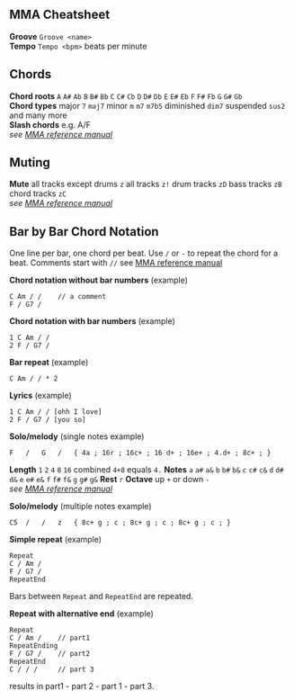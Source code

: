 MMA Cheatsheet
----

**Groove** `Groove <name>`\
**Tempo** `Tempo <bpm>` beats per minute

Chords
----
**Chord roots** `A` `A#` `Ab` `B` `B#` `Bb` `C` `C#` `Cb` `D` `D#` `Db` `E` `E#` `Eb` `F` `F#` `Fb` `G` `G#` `Gb` \
**Chord types** major `7` `maj7` minor `m` `m7` `m7b5` diminished `dim7` suspended `sus2` and many more\
**Slash chords** e.g. A/F \
*see [MMA reference manual](https://www.mellowood.ca/mma/online-docs/html/ref/node36.html#SECTION003610000000000000000)*

Muting
----
**Mute** all tracks except drums `z` all tracks `z!` drum tracks `zD` bass tracks `zB` chord tracks `zC`\
*see [MMA reference manual](https://www.mellowood.ca/mma/online-docs/html/ref/node8.html#SECTION00840000000000000000)*

Bar by Bar Chord Notation
----
One line per bar, one chord per beat. Use `/` or `-` to repeat the chord for a beat. Comments start with `//`
see [MMA reference manual](https://www.mellowood.ca/mma/online-docs/html/ref/node8.html)

**Chord notation without bar numbers** (example)
```
C Am / /    // a comment
F / G7 /
```
**Chord notation with bar numbers** (example)
```
1 C Am / /
2 F / G7 /
```
**Bar repeat** (example)
```
C Am / / * 2
```
**Lyrics** (example)
```
1 C Am / / [ohh I love]
2 F / G7 / [you so]
```

**Solo/melody** (single notes example)
```
F 	/ 	G 	/	{ 4a ; 16r ; 16c+ ; 16 d+ ; 16e+ ; 4.d+ ; 8c+ ; }
```
**Length** `1` `2` `4` `8` `16` combined `4+8` equals `4.`
**Notes** `a` `a#` `a&` `b` `b#` `b&` `c` `c#` `c&` `d` `d#` `d&` `e` `e#` `e&` `f` `f#` `f&` `g` `g#` `g&` **Rest** `r` **Octave** up `+` or down `-` \
*see [MMA reference manual](https://www.mellowood.ca/mma/online-docs/html/ref/node10.html#chap-solo)*

**Solo/melody** (multiple notes example)
```
C5 	/ 	/ 	z	{ 8c+ g ; c ; 8c+ g ; c ; 8c+ g ; c ; }
```

**Simple repeat** (example)
```
Repeat
C / Am /
F / G7 /
RepeatEnd
```
Bars between `Repeat` and `RepeatEnd` are repeated.

**Repeat with alternative end** (example)
```
Repeat
C / Am /    // part1
RepeatEnding
F / G7 /    // part2
RepeatEnd
C / / /     // part 3
```
results in part1 - part 2 - part 1 - part 3.
